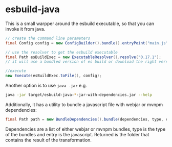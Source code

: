 esbuild-java
============

This is a small warpper around the esbuild executable, so that you can invoke it from java.

```java
// create the command line parameters 
final Config config = new ConfigBuilder().bundle().entryPoint("main.js").outDir("dist").build();

// use the resolver to get the esbuild executable
final Path esBuildExec = new ExecutableResolver().resolve("0.17.1");
// it will use a bundled version of es build or download the right version

//execute
new Execute(esBuildExec.toFile(), config);
```

Another option is to use `java -jar` e.g.

```bash
java -jar target/esbuild-java-*-jar-with-dependencies.jar --help
```

Additionally, it has a utility to bundle a javascript file with webjar or mvnpm dependencies:

```java
final Path path = new BundleDependencies().bundle(dependencies, type, entry);
```

Dependencies are a list of either webjar or mvnpm bundles, type is the type of the bundles and entry is the javascript.
Returned is the folder that contains the result of the transformation.